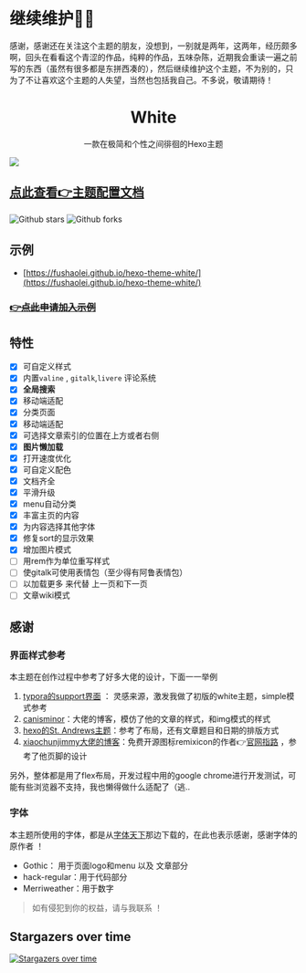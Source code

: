 # 继续维护🤾‍♀️

感谢，感谢还在关注这个主题的朋友，没想到，一别就是两年，这两年，经历颇多啊，回头在看看这个青涩的作品，纯粹的作品，五味杂陈，近期我会重读一遍之前写的东西（虽然有很多都是东拼西凑的），然后继续维护这个主题，不为别的，只为了不让喜欢这个主题的人失望，当然也包括我自己。不多说，敬请期待！

# <div align="center">White</div>

<p align="center">
一款在极简和个性之间徘徊的Hexo主题
</p>

![](https://cdn.jsdelivr.net/gh/fushaolei/img2/20200726101450.png)

## [点此查看👉主题配置文档](https://fushaolei.github.io/post/doc-white-configration/)

![Github stars](https://img.shields.io/github/stars/FuShaoLei/hexo-theme-white.svg)
![Github forks](https://img.shields.io/github/forks/FuShaoLei/hexo-theme-white.svg)


## 示例

- [https://fushaolei.github.io/hexo-theme-white/](https://fushaolei.github.io/hexo-theme-white/)

### ~~[👉点此申请加入示例](https://github.com/FuShaoLei/hexo-theme-white/issues/12)~~

## 特性

- [x] 可自定义样式
- [x] 内置`valine` , `gitalk`,`livere` 评论系统
- [x] **全局搜索**
- [x] 移动端适配
- [x] 分类页面
- [x] 移动端适配
- [x] 可选择文章索引的位置在上方或者右侧
- [x] **图片懒加载**
- [x] 打开速度优化
- [x] 可自定义配色
- [x] 文档齐全
- [x] 平滑升级
- [x] menu自动分类
- [x] 丰富主页的内容
- [x] 为内容选择其他字体
- [x] 修复sort的显示效果
- [x] 增加图片模式
- [ ] 用rem作为单位重写样式
- [ ] 使gitalk可使用表情包（至少得有阿鲁表情包）
- [ ] 以加载更多 来代替 上一页和下一页 
- [ ] 文章wiki模式

## 感谢

### 界面样式参考

本主题在创作过程中参考了好多大佬的设计，下面一一举例

1. [typora的support界面](http://support.typora.io/) ： 灵感来源，激发我做了初版的white主题，simple模式参考
2. [canisminor](https://canisminor.cc/hola)：大佬的博客，模仿了他的文章的样式，和img模式的样式
3. [hexo的St. Andrews主题](https://sharvaridesai.gitlab.io/hexo-theme-standrews/)：参考了布局，还有文章题目和日期的排版方式
4. [xiaochunjimmy大佬的博客](https://www.zhangxiaochun.com/)：免费开源图标remixicon的作者👉[官网指路](https://remixicon.com/) ，参考了他页脚的设计

另外，整体都是用了flex布局，开发过程中用的google chrome进行开发测试，可能有些浏览器不支持，我也懒得做什么适配了（逃..

### 字体

本主题所使用的字体，都是从[字体天下](http://www.fonts.net.cn/)那边下载的，在此也表示感谢，感谢字体的原作者 ！

- Gothic： 用于页面logo和menu 以及 文章部分
- hack-regular：用于代码部分
- Merriweather：用于数字


> 如有侵犯到你的权益，请与我联系 ！ 


## Stargazers over time

[![Stargazers over time](https://starchart.cc/FuShaoLei/hexo-theme-white.svg)](https://starchart.cc/FuShaoLei/hexo-theme-white)

